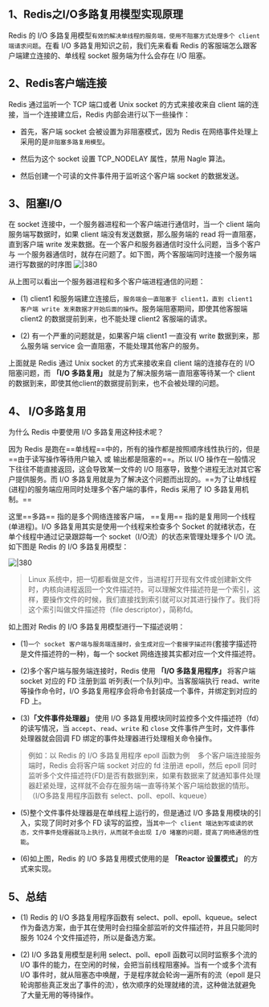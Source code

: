 
## 1、Redis之I/O多路复用模型实现原理

Redis 的 I/O 多路复用模型`有效的解决单线程的服务端，使用不阻塞方式处理多个 client 端请求问题`。在看 I/O 多路复用知识之前，我们先来看看 Redis 的客服端怎么跟客户端建立连接的、单线程 socket 服务端为什么会存在 I/O 阻塞。

## 2、Redis客户端连接

Redis 通过监听一个 TCP 端口或者 Unix socket 的方式来接收来自 client 端的连接，当一个连接建立后，Redis 内部会进行以下一些操作：

- 首先，客户端 socket 会被设置为非阻塞模式，因为 Redis 在网络事件处理上采用的是`非阻塞多路复用模型`。
    
- 然后为这个 socket 设置 TCP_NODELAY 属性，禁用 Nagle 算法。
    
- 然后创建一个可读的文件事件用于监听这个客户端 socket 的数据发送。
    

## 3、阻塞I/O

在 socket 连接中，一个服务器进程和一个客户端进行通信时，当一个 client 端向服务端写数据时，如果 client 端没有发送数据，那么服务端的 read 将一直阻塞，直到客户端 write 发来数据。在一个客户和服务器通信时没什么问题，当多个客户 与 一个服务器通信时，就存在问题了。如下图，两个客服端同时连接一个服务端进行写数据的时序图
![|380](https://my-obsidian-image.oss-cn-guangzhou.aliyuncs.com/2024/04/11eccc093d5cbe40d6b7d7428aee0ddc.png)

从上图可以看出一个服务器进程和多个客户端进程通信的问题：

- (1) client1 和服务端建立连接后，`服务端会一直阻塞于 client1，直到 client1 客户端 write 发来数据才开始后面的操作`。服务端阻塞期间，即使其他客服端 client2 的数据提前到来，也不能处理 client2 客服端的请求。
    
- (2) 有一个严重的问题就是，如果客户端 client1 一直没有 write 数据到来，那么服务端 service 会一直阻塞，不能处理其他客户的服务。
    

上面就是 Redis 通过 Unix socket 的方式来接收来自 client 端的连接存在的 I/O 阻塞问题，而 **「I/O 多路复用」** 就是为了解决服务端一直阻塞等待某一个 client 的数据到来，即使其他client的数据提前到来，也不会被处理的问题。

## 4、 I/O多路复用

为什么 Redis 中要使用 I/O 多路复用这种技术呢？

因为 Redis 是跑在==单线程==中的，所有的操作都是按照顺序线性执行的，但是==由于读写操作等待用户输入 或 输出都是阻塞的==。所以 I/O 操作在一般情况下往往不能直接返回，这会导致某一文件的 I/O 阻塞导，致整个进程无法对其它客户提供服务。而 I/O 多路复用就是为了解决这个问题而出现的。==为了让单线程(进程)的服务端应用同时处理多个客户端的事件，Redis 采用了 IO 多路复用机制。==

这里==多路== 指的是多个网络连接客户端， ==复用== 指的是复用同一个线程(单进程)。I/O 多路复用其实是使用一个线程来检查多个 Socket 的就绪状态，在单个线程中通过记录跟踪每一个 socket（I/O流）的状态来管理处理多个 I/O 流。如下图是 Redis 的 I/O 多路复用模型：

![|380](https://my-obsidian-image.oss-cn-guangzhou.aliyuncs.com/2024/04/a76ed8b7bf01e0911337f653e0a8269e.png)

>Linux 系统中，把一切都看做是文件，当进程打开现有文件或创建新文件时，内核向进程返回一个文件描述符。可以理解文件描述符是一个索引，这样，要操作文件的时候，我们直接找到索引就可以对其进行操作了。我们将这个索引叫做文件描述符（file descriptor），简称fd。


如上图对 Redis 的 I/O 多路复用模型进行一下描述说明：

- (1)`一个 socket 客户端与服务端连接时，会生成对应一个套接字描述符`(套接字描述符是文件描述符的一种)，每一个 socket 网络连接其实都对应一个文件描述符。
    
- (2)多个客户端与服务端连接时，Redis 使用 **「I/O 多路复用程序」** 将客户端 socket 对应的 FD 注册到监 听列表(一个队列)中。当客服端执行 read、write 等操作命令时，I/O 多路复用程序会将命令封装成一个事件，并绑定到对应的 FD 上。
    
- (3)**「文件事件处理器」** 使用 I/O 多路复用模块同时监控多个文件描述符（fd）的读写情况，当 `accept`、`read`、`write` 和 `close` 文件事件产生时，文件事件处理器就会回调 FD 绑定的事件处理器进行处理相关命令操作。
    

>例如：以 Redis 的 I/O 多路复用程序 epoll 函数为例    多个客户端连接服务端时，Redis 会将客户端 socket 对应的 fd 注册进 epoll，然后 epoll 同时监听多个文件描述符(FD)是否有数据到来，如果有数据来了就通知事件处理器赶紧处理，这样就不会存在服务端一直等待某个客户端给数据的情形。 
（I/O多路复用程序函数有 select、poll、epoll、kqueue）


- (5)整个文件事件处理器是在单线程上运行的，但是通过 I/O 多路复用模块的引入，实现了同时对多个 FD 读写的监控，当`其中一个 client 端达到写或读的状态，文件事件处理器就马上执行，从而就不会出现 I/O 堵塞的问题，提高了网络通信的性能`。
    
- (6)如上图，Redis 的 I/O 多路复用模式使用的是 **「Reactor 设置模式」** 的方式来实现。
    

## 5、总结

- (1) Redis 的 I/O 多路复用程序函数有 select、poll、epoll、kqueue。select 作为备选方案，由于其在使用时会扫描全部监听的文件描述符，并且只能同时服务 1024 个文件描述符，所以是备选方案。
    
- (2) I/O 多路复用模型是利用 select、poll、epoll 函数可以同时监察多个流的 I/O 事件的能力，在空闲的时候，会把当前线程阻塞掉。当有一个或多个流有 I/O 事件时，就从阻塞态中唤醒，于是程序就会轮询一遍所有的流（epoll 是只轮询那些真正发出了事件的流），依次顺序的处理就绪的流，这种做法就避免了大量无用的等待操作。